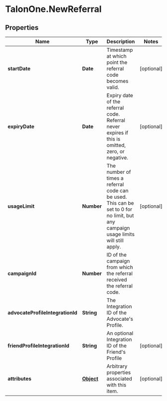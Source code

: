 # TalonOne.NewReferral

## Properties

Name | Type | Description | Notes
------------ | ------------- | ------------- | -------------
**startDate** | **Date** | Timestamp at which point the referral code becomes valid. | [optional] 
**expiryDate** | **Date** | Expiry date of the referral code. Referral never expires if this is omitted, zero, or negative. | [optional] 
**usageLimit** | **Number** | The number of times a referral code can be used. This can be set to 0 for no limit, but any campaign usage limits will still apply.  | [optional] 
**campaignId** | **Number** | ID of the campaign from which the referral received the referral code. | 
**advocateProfileIntegrationId** | **String** | The Integration ID of the Advocate&#39;s Profile. | 
**friendProfileIntegrationId** | **String** | An optional Integration ID of the Friend&#39;s Profile | [optional] 
**attributes** | [**Object**](.md) | Arbitrary properties associated with this item. | [optional] 


